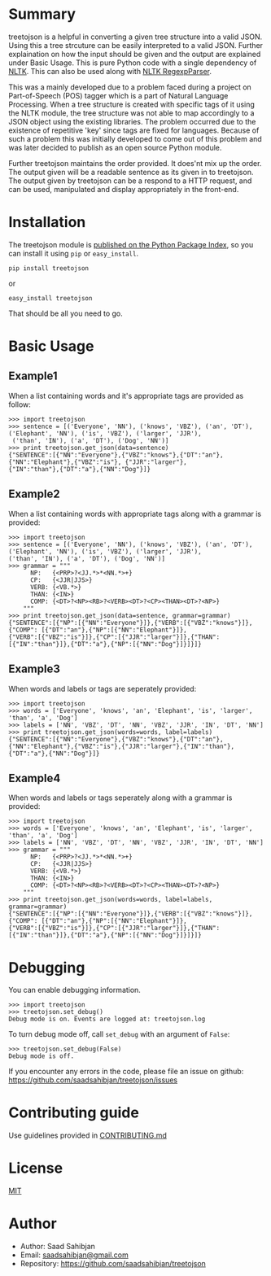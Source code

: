 Summary
=======

treetojson is a helpful in converting a given tree structure into a
valid JSON. Using this a tree strcuture can be easily interpreted to a
valid JSON. Further explaination on how the input should be given and
the output are explained under Basic Usage. This is pure Python code
with a single dependency of [NLTK](http://www.nltk.org/). This can
also be used along with [NLTK RegexpParser](http://www.nltk.org/_modules/nltk/chunk/regexp.html).

This was a mainly developed due to a problem faced during a project on
Part-of-Speech (POS) tagger which is a part of Natural Language
Processing. When a tree structure is created with specific tags of it
using the NLTK module, the tree structure was not able to map
accordingly to a JSON object using the existing libraries. The problem
occurred due to the existence of repetitive 'key' since tags are fixed
for languages. Because of such a problem this was initially developed to
come out of this problem and was later decided to publish as an open
source Python module.

Further treetojson maintains the order provided. It does'nt mix up the
order. The output given will be a readable sentence as its given in to
treetojson. The output given by treetojson can be a respond to a HTTP
request, and can be used, manipulated and display appropriately in the
front-end.

Installation
============

The treetojson module is [published on the Python Package Index](<https://pypi.python.org/pypi/treetojson>), so you can install
it using ``pip`` or ``easy_install``.

    pip install treetojson

or

    easy_install treetojson

That should be all you need to go.

Basic Usage
===========

Example1
--------

When a list containing words and it's appropriate tags are provided as
follow:

    >>> import treetojson
    >>> sentence = [('Everyone', 'NN'), ('knows', 'VBZ'), ('an', 'DT'), ('Elephant', 'NN'), ('is', 'VBZ'), ('larger', 'JJR'),
     ('than', 'IN'), ('a', 'DT'), ('Dog', 'NN')]
    >>> print treetojson.get_json(data=sentence)
    {"SENTENCE":[{"NN":"Everyone"},{"VBZ":"knows"},{"DT":"an"},{"NN":"Elephant"},{"VBZ":"is"}, {"JJR":"larger"},
    {"IN":"than"},{"DT":"a"},{"NN":"Dog"}]}

Example2
--------

When a list containing words with appropriate tags along with a grammar
is provided:

    >>> import treetojson
    >>> sentence = [('Everyone', 'NN'), ('knows', 'VBZ'), ('an', 'DT'), ('Elephant', 'NN'), ('is', 'VBZ'), ('larger', 'JJR'), 
    ('than', 'IN'), ('a', 'DT'), ('Dog', 'NN')]
    >>> grammar = """
          NP:   {<PRP>?<JJ.*>*<NN.*>+}
          CP:   {<JJR|JJS>}
          VERB: {<VB.*>}
          THAN: {<IN>}
          COMP: {<DT>?<NP><RB>?<VERB><DT>?<CP><THAN><DT>?<NP>}
        """
    >>> print treetojson.get_json(data=sentence, grammar=grammar)
    {"SENTENCE":[{"NP":[{"NN":"Everyone"}]},{"VERB":[{"VBZ":"knows"}]},{"COMP": [{"DT":"an"},{"NP":[{"NN":"Elephant"}]},
    {"VERB":[{"VBZ":"is"}]},{"CP":[{"JJR":"larger"}]},{"THAN":[{"IN":"than"}]},{"DT":"a"},{"NP":[{"NN":"Dog"}]}]}]}

Example3
--------

When words and labels or tags are seperately provided:

    >>> import treetojson
    >>> words = ['Everyone', 'knows', 'an', 'Elephant', 'is', 'larger', 'than', 'a', 'Dog']
    >>> labels = ['NN', 'VBZ', 'DT', 'NN', 'VBZ', 'JJR', 'IN', 'DT', 'NN']
    >>> print treetojson.get_json(words=words, label=labels)
    {"SENTENCE":[{"NN":"Everyone"},{"VBZ":"knows"},{"DT":"an"},{"NN":"Elephant"},{"VBZ":"is"},{"JJR":"larger"},{"IN":"than"},
    {"DT":"a"},{"NN":"Dog"}]}

Example4
--------

When words and labels or tags seperately along with a grammar is
provided:

    >>> import treetojson
    >>> words = ['Everyone', 'knows', 'an', 'Elephant', 'is', 'larger', 'than', 'a', 'Dog']
    >>> labels = ['NN', 'VBZ', 'DT', 'NN', 'VBZ', 'JJR', 'IN', 'DT', 'NN']
    >>> grammar = """
          NP:   {<PRP>?<JJ.*>*<NN.*>+}
          CP:   {<JJR|JJS>}
          VERB: {<VB.*>}
          THAN: {<IN>}
          COMP: {<DT>?<NP><RB>?<VERB><DT>?<CP><THAN><DT>?<NP>}
        """
    >>> print treetojson.get_json(words=words, label=labels, grammar=grammar)
    {"SENTENCE":[{"NP":[{"NN":"Everyone"}]},{"VERB":[{"VBZ":"knows"}]},{"COMP": [{"DT":"an"},{"NP":[{"NN":"Elephant"}]},
    {"VERB":[{"VBZ":"is"}]},{"CP":[{"JJR":"larger"}]},{"THAN":[{"IN":"than"}]},{"DT":"a"},{"NP":[{"NN":"Dog"}]}]}]}

Debugging
=========

You can enable debugging information.

    >>> import treetojson
    >>> treetojson.set_debug()
    Debug mode is on. Events are logged at: treetojson.log

To turn debug mode off, call ``set_debug`` with an argument of
``False``:

    >>> treetojson.set_debug(False)
    Debug mode is off.

If you encounter any errors in the code, please file an issue on github:
https://github.com/saadsahibjan/treetojson/issues

Contributing guide
===================

Use guidelines provided in [CONTRIBUTING.md](https://github.com/saadsahibjan/treetojson/blob/master/CONTRIBUTING.md)

License
=======

[MIT](https://github.com/saadsahibjan/treetojson/blob/master/LICENSE)

Author
======

-  Author: Saad Sahibjan
-  Email: saadsahibjan@gmail.com
-  Repository: https://github.com/saadsahibjan/treetojson
